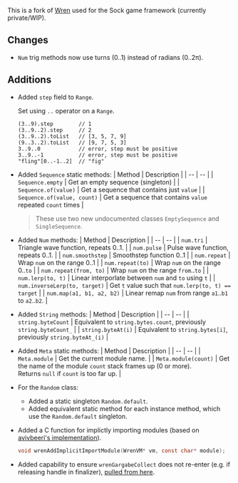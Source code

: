 
This is a fork of [Wren](https://github.com/wren-lang/wren) used for the Sock game framework (currently private/WIP).


## Changes

* `Num` trig methods now use turns (0..1) instead of radians (0..2π).


## Additions

* Added `step` field to `Range`.
  
  Set using `..` operator on a `Range`.
  
  ```wren
  (3..9).step        // 1
  (3..9..2).step     // 2
  (3..9..2).toList   // [3, 5, 7, 9]
  (9..3..2).toList   // [9, 7, 5, 3]
  3..9..0            // error, step must be positive
  3..9..-1           // error, step must be positive
  "fling"[0..-1..2]  // "fig"
  ```

* Added `Sequence` static methods:
  | Method | Description |
  | -- | -- |
  | `Sequence.empty` | Get an empty sequence (singleton) |
  | `Sequence.of(value)` | Get a sequence that contains just `value` |
  | `Sequence.of(value, count)` | Get a sequence that contains `value` repeated `count` times |

  > These use two new undocumented classes `EmptySequence` and `SingleSequence`.

* Added `Num` methods:
  | Method | Description |
  | -- | -- |
  | `num.tri` | Triangle wave function, repeats 0..1. |
  | `num.pulse` | Pulse wave function, repeats 0..1. |
  | `num.smoothstep` | Smoothstep function 0..1 |
  | `num.repeat` | Wrap `num` on the range 0..1 |
  | `num.repeat(to)` | Wrap `num` on the range 0..`to` |
  | `num.repeat(from, to)` | Wrap `num` on the range `from`..`to` |
  | `num.lerp(to, t)` | Linear interporlate between `num` and `to` using `t` |
  | `num.inverseLerp(to, target)` | Get `t` value such that `num.lerp(to, t) == target` |
  | `num.map(a1, b1, a2, b2)` | Linear remap `num` from range `a1`..`b1` to `a2`..`b2`. |

* Added `String` methods:
  | Method | Description |
  | -- | -- |
  | `string.byteCount` | Equivalent to `string.bytes.count`, previously `string.byteCount_` |
  | `string.byteAt(i)` | Equivalent to `string.bytes[i]`, previously `string.byteAt_(i)` |

* Added `Meta` static methods:
  | Method | Description |
  | -- | -- |
  | `Meta.module` | Get the current module name. |
  | `Meta.module(count)` | Get the name of the module `count` stack frames up (0 or more).<br>Returns `null` if `count` is too far up. |

* For the `Random` class:
  * Added a static singleton `Random.default`.
  * Added equivalent static method for each instance method, which use the `Random.default` singleton.

* Added a C function for implictly importing modules (based on [avivbeeri's implementation](https://github.com/avivbeeri/wren/commit/522a20a77138330a17df060afa29f9f44f614f97)).
  
  ```c
  void wrenAddImplicitImportModule(WrenVM* vm, const char* module);
  ```

* Added capability to ensure `wrenGargabeCollect` does not re-enter (e.g. if releasing handle in finalizer), [pulled from here](https://github.com/wren-lang/wren/pull/1076).
